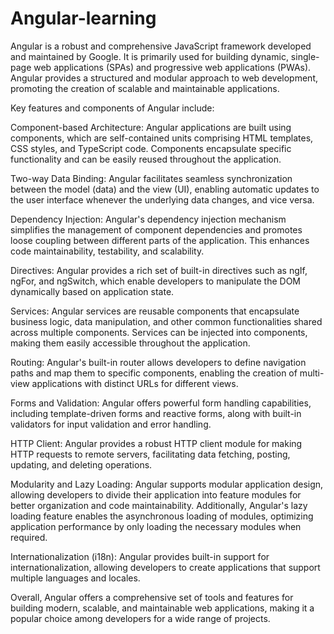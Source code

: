 # Angular-learning

Angular is a robust and comprehensive JavaScript framework developed and maintained by Google. It is primarily used for building dynamic, single-page web applications (SPAs) and progressive web applications (PWAs). Angular provides a structured and modular approach to web development, promoting the creation of scalable and maintainable applications.

Key features and components of Angular include:

Component-based Architecture: Angular applications are built using components, which are self-contained units comprising HTML templates, CSS styles, and TypeScript code. Components encapsulate specific functionality and can be easily reused throughout the application.

Two-way Data Binding: Angular facilitates seamless synchronization between the model (data) and the view (UI), enabling automatic updates to the user interface whenever the underlying data changes, and vice versa.

Dependency Injection: Angular's dependency injection mechanism simplifies the management of component dependencies and promotes loose coupling between different parts of the application. This enhances code maintainability, testability, and scalability.

Directives: Angular provides a rich set of built-in directives such as ngIf, ngFor, and ngSwitch, which enable developers to manipulate the DOM dynamically based on application state.

Services: Angular services are reusable components that encapsulate business logic, data manipulation, and other common functionalities shared across multiple components. Services can be injected into components, making them easily accessible throughout the application.

Routing: Angular's built-in router allows developers to define navigation paths and map them to specific components, enabling the creation of multi-view applications with distinct URLs for different views.

Forms and Validation: Angular offers powerful form handling capabilities, including template-driven forms and reactive forms, along with built-in validators for input validation and error handling.

HTTP Client: Angular provides a robust HTTP client module for making HTTP requests to remote servers, facilitating data fetching, posting, updating, and deleting operations.

Modularity and Lazy Loading: Angular supports modular application design, allowing developers to divide their application into feature modules for better organization and code maintainability. Additionally, Angular's lazy loading feature enables the asynchronous loading of modules, optimizing application performance by only loading the necessary modules when required.

Internationalization (i18n): Angular provides built-in support for internationalization, allowing developers to create applications that support multiple languages and locales.

Overall, Angular offers a comprehensive set of tools and features for building modern, scalable, and maintainable web applications, making it a popular choice among developers for a wide range of projects.






